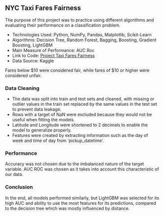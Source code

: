 ## NYC Taxi Fares Fairness

The purpose of this project was to practice using different algorithms and evaluating their performance on a classification problem.

- Technologies Used: Python, NumPy, Pandas, Matplotlib, Scikit-Learn
- Algorithms: Decision Tree, Random Forest, Bagging, Boosting, Gradient Boosting, LightGBM
- Main Measure of Performance: AUC Roc
- Link to Code: [Project Taxi Fares Fairness](https://github.com/asenzaya/data-science-projects/blob/main/taxi_fares_fairness%20(classification)/Project_taxi_fares_fairness.ipynb)
- Data Source: Kaggle

Fares below $10 were considered fair, while fares of $10 or higher were considered unfair.

### Data Cleaning

- The data was split into train and test sets and cleaned, with missing or outlier values in the train set replaced by the same values in the test set to prevent data leakage. 
- Rows with a target of NaN were excluded because they would not be useful when fitting the models.
- Latitude and Longitude were shortened to 2 decimals to enable the model to generalize properly.
- Features were created by extracting information such as the day of week and time of day from ‘pickup_datetime’.

### Performance

Accuracy was not chosen due to the imbalanced nature of the target variable. AUC ROC was chosen as it takes into account this characteristic of our data.


### Conclusion

In the end, all models performed similarly, but LightGBM was selected for its high AUC and ability to use the most features for its predictions, compared to the decision tree which was mostly influenced by distance.